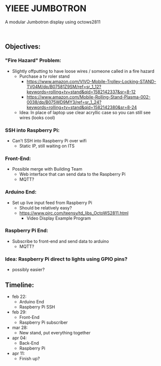 # YIEEE JUMBOTRON
A modular Jumbotron display using octows2811

<br/>

## Objectives:

### "Fire Hazard" Problem:
* Slightly offputting to have loose wires / someone called in a fire hazard
   * Purchase a tv roler stand
        * https://www.amazon.com/VIVO-Mobile-Trolley-Locking-STAND-TV04M/dp/B07581Z9SM/ref=sr_1_12?keywords=rolling+tv+stand&qid=1582142337&sr=8-12
        * https://www.amazon.com/Mobile-Rolling-Stand-Plasma-002-0038/dp/B075WD9MY3/ref=sr_1_24?keywords=rolling+tv+stand&qid=1582142380&sr=8-24
    * Idea: In place of laptop use clear acryllic case so you can still see wires (looks cool)

### SSH into Raspberry Pi:
* Can't SSH into Raspberry Pi over wifi
    * Static IP, still waiting on ITS

### Front-End:
* Possible merge with Building Team
    * Web interface that can send data to the Raspberry Pi
    * MQTT?

### Arduino End:
* Set up live input feed from Raspberry Pi
    * Should be relatively easy?
    * https://www.pjrc.com/teensy/td_libs_OctoWS2811.html
        - Video Display Example Program

### Raspberry Pi End:
* Subscribe to front-end and send data to arduino
    * MQTT?

### Idea: Raspberry Pi direct to lights using GPIO pins?
* possibly easier? 

## Timeline:
* feb 22:
    * Arduino End
    * Raspberry Pi SSH
* feb 29:
    * Front-End
    * Raspberry Pi subscriber
* mar 28:
    * New stand, put everything together
* apr 04:
    * Back-End
    * Raspberry Pi
* apr 11:
    * Finish up?
